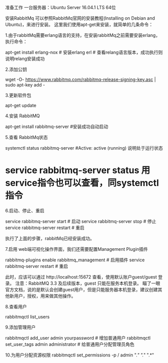 准备工作
一台服务器：Ubuntu Server 16.04.1 LTS 64位

安装RabbitMq
可以参照RabbitMq官网的安装教程(Installing on Debian and Ubuntu)，来进行安装。
这里我们使用apt-get来安装，就简单的几条命令：

1.由于rabbitMq需要erlang语言的支持，在安装rabbitMq之前需要安装erlang，执行命令：

apt-get install erlang-nox     # 安装erlang
erl    # 查看relang语言版本，成功执行则说明relang安装成功

2.添加公钥

wget -O- https://www.rabbitmq.com/rabbitmq-release-signing-key.asc | sudo apt-key add -

3.更新软件包

apt-get update

4.安装 RabbitMQ

apt-get install rabbitmq-server  #安装成功自动启动

5.查看 RabbitMq状态

systemctl status rabbitmq-server   #Active: active (running) 说明处于运行状态

# service rabbitmq-server status 用service指令也可以查看，同systemctl指令

6.启动、停止、重启

service rabbitmq-server start    # 启动
service rabbitmq-server stop     # 停止
service rabbitmq-server restart  # 重启

执行了上面的步骤，rabbitMq已经安装成功。

7.启用 web端可视化操作界面，我们还需要配置Management Plugin插件

rabbitmq-plugins enable rabbitmq_management   # 启用插件
service rabbitmq-server restart    # 重启

此时，应该可以通过 http://localhost:15672 查看，使用默认账户guest/guest 登录。
注意：RabbitMQ 3.3 及后续版本，guest 只能在服务本机登录。
瞄了一眼官方文档，说的是默认会创建guest用户，但是只能服务器本机登录，建议创建其他新用户，授权，用来做其他操作。


8.查看用户

rabbitmqctl list_users

9.添加管理用户

rabbitmqctl add_user admin yourpassword   # 增加普通用户
rabbitmqctl set_user_tags admin administrator    # 给普通用户分配管理员角色

10.为用户分配资源权限
rabbitmqctl set_permissions -p / admin ".*" ".*" ".*"
